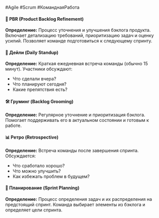 #Agile #Scrum #КоманднаяРабота
#### 📌 PBR (Product Backlog Refinement)

**Определение:** Процесс уточнения и улучшения бэклога продукта. Включает детализацию требований, приоритизацию задач и оценку усилий. Позволяет команде подготовиться к следующему спринту.

#### 🔄 Дейли (Daily Standup)

**Определение:** Краткая ежедневная встреча команды (обычно 15 минут). Участники обсуждают:

- Что сделали вчера?
- Что планируют сегодня?
- Какие препятствия есть?

#### 🛠 Груминг (Backlog Grooming)

**Определение:** Регулярное уточнение и приоритизация бэклога. Помогает поддерживать его в актуальном состоянии и готовым к работе.

#### 📊 Ретро (Retrospective)

**Определение:** Встреча команды после завершения спринта. Обсуждается:

- Что сработало хорошо?
- Что можно улучшить?
- Как избежать проблем в будущем?

#### 📅 Планирование (Sprint Planning)

**Определение:** Процесс определения задач и их распределения на предстоящий спринт. Команда выбирает элементы из бэклога и определяет цели спринта.